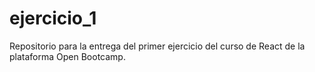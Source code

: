 # ejercicio_1
Repositorio para la entrega del primer ejercicio del curso de React de la plataforma Open Bootcamp.
